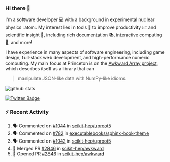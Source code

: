 ### Hi there 👋 

I'm a software developer 💻 with a background in experimental nuclear physics :atom:. My interest lies in tools :wrench: to improve productivity :chart_with_upwards_trend: and scientific insight :telescope:, including rich documentation 📚, interactive computing 🧮, and more! 

I have experience in many aspects of software engineering, including game design, full-stack web development, and high-performance numeric computing. My main focus at Princeton is on the [Awkward Array project](awkward-array.org/), which describes itself as a library that can 
> manipulate JSON-like data with NumPy-like idioms.

![github stats](https://github-readme-stats.vercel.app/api?username=agoose77&show_icons=true&hide_rank=true&hide_title=true&bg_color=30,e76445,904e95&text_color=efe3ec&icon_color=efe3ec)
<!--
**agoose77/agoose77** is a ✨ _special_ ✨ repository because its `README.md` (this file) appears on your GitHub profile.

Here are some ideas to get you started:

- 🔭 I’m currently working on ...
- 🌱 I’m currently learning ...
- 👯 I’m looking to collaborate on ...
- 🤔 I’m looking for help with ...
- 💬 Ask me about ...
- 📫 How to reach me: ...
- 😄 Pronouns: ...
- ⚡ Fun fact: ...
-->

[![Twitter Badge](https://img.shields.io/twitter/follow/agoose77?style=flat-square&logo=Twitter&logoColor=white&color=cornflowerblue)](https://twitter.com/agoose77)

### :zap: Recent Activity

<!--START_SECTION:activity-->
1. 🗣 Commented on [#1044](https://github.com/scikit-hep/uproot5/issues/1044#issuecomment-1826254503) in [scikit-hep/uproot5](https://github.com/scikit-hep/uproot5)
2. 🗣 Commented on [#782](https://github.com/executablebooks/sphinx-book-theme/issues/782#issuecomment-1826034885) in [executablebooks/sphinx-book-theme](https://github.com/executablebooks/sphinx-book-theme)
3. 🗣 Commented on [#1042](https://github.com/scikit-hep/uproot5/pull/1042#issuecomment-1823622808) in [scikit-hep/uproot5](https://github.com/scikit-hep/uproot5)
4. 🎉 Merged PR [#2846](https://github.com/scikit-hep/awkward/pull/2846) in [scikit-hep/awkward](https://github.com/scikit-hep/awkward)
5. 💪 Opened PR [#2846](https://github.com/scikit-hep/awkward/pull/2846) in [scikit-hep/awkward](https://github.com/scikit-hep/awkward)
<!--END_SECTION:activity-->
